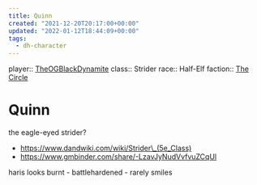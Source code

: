 ```yaml
---
title: Quinn
created: "2021-12-20T20:17:00+00:00"
updated: "2022-01-12T18:44:09+00:00"
tags:
  - dh-character
---
```


player:: [TheOGBlackDynamite](../../People/TheOGBlackDynamite.md)
class:: Strider
race:: Half-Elf
faction:: [The Circle](The%20Circle.md)

# Quinn

the eagle-eyed strider?

* https://www.dandwiki.com/wiki/Strider\_(5e_Class)
* https://www.gmbinder.com/share/-LzavJyNudVvfvuZCqUl

haris looks burnt - battlehardened - rarely smiles

